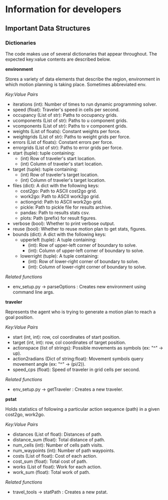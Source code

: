 # Information for developers

## Important Data Structures


### Dictionaries

The code makes use of several dictionaries that appear throughout.
The expected key:value contents are described below.  

**environment**

Stores a variety of data elements that describe the region, environment
in which motion planning is taking place. Sometimes abbreviated env. 

_Key:Value Pairs_
- iterations (int): Number of times to run dynamic programming solver.
- speed (float): Traveler's speed in cells per second.
- occupancy (List of str): Paths to occupancy grids.
- ucomponents (List of str): Paths to u component grids.
- vcomponents (List of str): Paths to v component grids.
- weights (List of floats): Constant weights per force.
- weightgrids (List of str): Paths to weight grids per force.
- errors (List of floats): Constant errors per force.
- errorgrids (List of str): Paths to error grids per force.
- start (tuple): tuple containing:
    - (int) Row of traveler's start location.
    - (int) Column of traveler's start location.
- target (tuple): tuple containing:
    - (int) Row of traveler's target location.
    - (int) Column of traveler's target location.
- files (dict): A dict with the following keys:
    - cost2go: Path to ASCII cost2go grid.
    - work2go: Path to ASCII work2go grid.
    - actiongrid: Path to ASCII work2go grid.
    - pickle: Path to pickle file for results archive.
    - pandas: Path to results stats csv.
    - plots: Path (prefix) for result figures.
- verbose (bool): Whether to print verbose output.
- reuse (bool): Whether to reuse motion plan to get stats, figures.
- bounds (dict): A dict with the following keys:
    - upperleft (tuple): A tuple containing:
        - (int): Row of upper-left corner of boundary to solve.
        - (int): Column of upper-left corner of boundary to solve.
    - lowerright (tuple): A tuple containing:
        - (int): Row of lower-right corner of boundary to solve.
        - (int): Column of lower-right corner of boundary to solve.


_Related functions_
- env_setup.py -> parseOptions : Creates new environment using command line args. 

**traveler**

Represents the agent who is trying to generate a motion plan to reach a goal position. 

_Key:Value Pairs_
- start (int, int): row, col coordinates of start position.
- target (int, int): row, col coordinates of target position.
- actionspace (list of strings): Possible movements as symbols (ex: "^" -> up).
- action2radians (Dict of string:float): Movement symbols query movement angle (ex: "^" -> (pi/2)).
- speed_cps (float): Speed of traveler in grid cells per second.

_Related functions_
- env_setup.py -> getTraveler : Creates a new traveler. 

**pstat**

Holds statistics of following a particular action sequence (path)
in a given cost2go, work2go. 

_Key:Value Pairs_
- distances (List of float): Distances of path.
- distance_sum (float): Total distance of path.
- num_cells (int): Number of cells path visits.
- num_waypoints (int): Number of path waypoints.
- costs (List of float): Cost of each action.
- cost_sum (float): Total cost of path.
- works (List of float): Work for each action.
- work_sum (float): Total work of path.

_Related functions_
- travel_tools -> statPath : Creates a new pstat.



